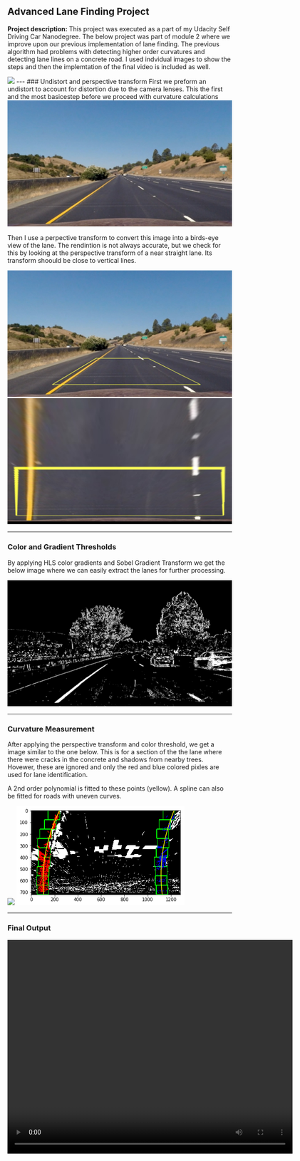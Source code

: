 ## Advanced Lane Finding Project	

**Project description:** 
This project was executed as a part of my Udacity Self Driving Car Nanodegree. The below project was part of module 2 where we improve upon our previous implementation of lane finding. The previous algorithm had problems with detecting higher order curvatures and detecting lane lines on a concrete road. I used indvidual images to show the steps and then the implemtation of the final video is included as well.

<img src="images/sys_id/straight_lines1.jpg?raw=true"/>
---
### Undistort and perspective transform
First we preform an undistort to account for distortion due to the camera lenses. This the first and the most basicestep before we proceed with curvature calculations

<img src="images/auto_bot/test1_undist.jpg?raw=true"/>

Then I use a perpective transform to convert this image into a birds-eye view of the lane. The rendintion is not always accurate, but we check for this by looking at the perspective transform of a near straight lane. Its transform shoould be close to vertical lines.

<img src="images/auto_bot/straight_lines1_mask.jpg?raw=true"/>

<img src="images/auto_bot/straight_lines1_warped.jpg?raw=true"/>

---
### Color and Gradient Thresholds

By applying HLS color gradients and Sobel Gradient Transform we get the below image where we can easily extract the lanes for further processing.

<img src="images/auto_bot/test1_color_sobel_threshold.jpg?raw=true"/>

---
### Curvature Measurement
After applying the perspective transform and color threshold, we get a image similar to the one below. This is for a section of the the lane where there were cracks in the concrete and shadows from nearby trees. Hovewer, these are ignored and only the red and blue colored pixles are used for lane identification. 

A 2nd order polynomial is fitted to these points (yellow). A spline can also be fitted for roads with uneven curves.

<img width="300" src="images/sys_id/test7.jpg?raw=true"/>

<img src="images/auto_bot/output_test1_polynomial.jpg?raw=true"/>

---
### Final Output

<video width="640" height="480" controls>
  <source src="images/auto_bot/project_video_output.mp4" type="video/mp4">
</video>

